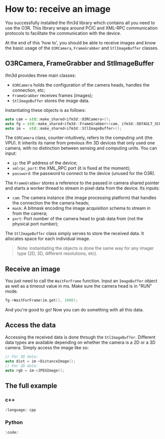 # How to: receive an image

You successfully installed the ifm3d library which contains all you need to use the O3R. This library wraps around PCIC and XML-RPC communication protocols to facilitate the communication with the device.

At the end of this 'how to', you should be able to receive images and know the basic usage of the `O3RCamera`, `FrameGrabber` and `StlImageBuffer` classes.

## O3RCamera, FrameGrabber and StlImageBuffer

ifm3d provides three main classes:
- `O3RCamera` holds the configuration of the camera heads, handles the connection, etc;
- `FrameGrabber` receives frames (images);
- `StlImageBuffer` stores the image data.

Instantiating these objects is as follows:
```cpp
auto cam = std::make_shared<ifm3d::O3RCamera>();
auto fg = std::make_shared<ifm3d::FrameGrabber>(cam, ifm3d::DEFAULT_SCHEMA_MASK, 50012);
auto im =  std::make_shared<ifm3d::StlImageBuffer>();
```
The `O3RCamera` class, counter-intuitively, refers to the computing unit (the VPU). It inherits its name from previous ifm 3D devices that only used one camera, with no distinction between sensing and computing units. 
You can input:
- `ip`: the IP address of the device;
- `xmlrpc_port`: the XML_RPC port (it is fixed at the moment);
- `password`: the password to connect to the device (unused for the O3R).

The `FrameGrabber` stores a reference to the passed in camera shared pointer and starts a worker thread to stream in pixel data from the device.
Its inputs:
- `cam`: The camera instance (the image processing platform) that handles the connection the the camera heads;
- `mask`: A bitmask encoding the image acquisition schema to stream in from the camera;
- `port`: Port number of the camera head to grab data from (not the physical port number);

The `StlImageBuffer` class simply serves to store the received data. It allocates space for each individual image.

> Note: instantiating the objects is done the same way for any imager type (2D, 3D, different resolutions, etc).

## Receive an image

You just need to call the `WaitForFrame` function. Input an `ImageBuffer` object as well as a timeout value in ms. Make sure the camera head is in "RUN" mode.
```cpp
fg->WaitForFrame(im.get(), 1000);
```

And you're good to go! Now you can do something with all this data.

## Access the data

Accessing the received data is done through the `StlImageBuffer`. Different data types are available depending on whether the camera is a 2D or a 3D camera. Simply access the image like so:
```cpp
// For 3D data: 
auto dist = im->DistanceImage();
// For 2D data:
auto rgb = im->JPEGImage();
```

## The full example

### c++
```{literalinclude} getting_data.cpp
:language: cpp
```
### Python
```{include} getting_data.py
:code:
```